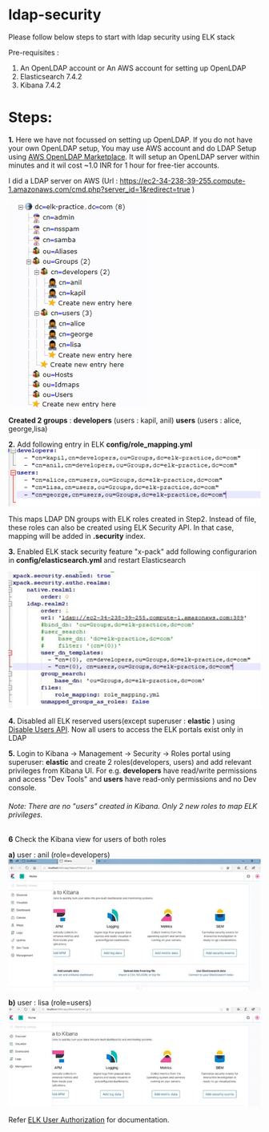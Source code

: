 # ldap-security
 Please follow below steps to start with ldap security using ELK stack
 
 Pre-requisites :
 1. An OpenLDAP account or An AWS account for setting up OpenLDAP
 2. Elasticsearch 7.4.2
 3. Kibana 7.4.2
 
# Steps: 
 
**1.** Here we have not focussed on setting up OpenLDAP. If you do not have your own OpenLDAP setup, You may use AWS account and do LDAP Setup using [AWS OpenLDAP Marketplace](https://aws.amazon.com/marketplace/pp/B01KVGYEY0?ref_=aws-mp-console-subscription-detail). It will setup an OpenLDAP server within minutes and it wil cost ~1.0 INR for 1 hour for free-tier accounts.
 
 I did a LDAP server on AWS (Url : https://ec2-34-238-39-255.compute-1.amazonaws.com/cmd.php?server_id=1&redirect=true )
 
![OpenLDAP](https://github.com/coderepairer/elk-stack/blob/master/ldap-security/images/open-ldap.png?raw=true)
 
**Created 2 groups** :
     **developers** (users : kapil, anil)
     **users** (users : alice, george,lisa)
     
**2.** Add following entry in ELK **config/role_mapping.yml**
![Role Mapping](https://github.com/coderepairer/elk-stack/blob/master/ldap-security/images/role-mapping.png?raw=true)
 
 This maps LDAP DN groups with ELK roles created in Step2. Instead of file, these roles can also be created using ELK Security API. In that case, mapping will be added in **.security** index. 


**3.** Enabled ELK stack security feature "x-pack" add following configurarion in **config/elasticsearch.yml** and restart Elasticsearch
  
![Elasticsearch config](https://github.com/coderepairer/elk-stack/blob/master/ldap-security/images/elasticsearch.jpg?raw=true)

**4.**	Disabled all ELK reserved users(except superuser : **elastic** ) using [Disable Users API](https://www.elastic.co/guide/en/elasticsearch/reference/current/security-api-disable-user.html). Now all users to access the ELK portals exist only in LDAP

**5.** Login to Kibana -> Management -> Security -> Roles portal using superuser: **elastic** and create 2 roles(developers, users) and add relevant privileges from Kibana UI. 
For e.g. **developers** have read/write permissions and access "Dev Tools" and **users** have read-only permissions and no Dev console.
###### Note: There are no "users" created in Kibana. Only 2 new roles to map ELK privileges.

**6** Check the Kibana view for users of both roles
  
  **a)** user : anil (role=developers)
  ![Anil Kibana View](https://github.com/coderepairer/elk-stack/blob/master/ldap-security/images/kibana1.jpg?raw=true)
  
  **b)** user : lisa (role=users)
  ![Lisa Kibana View](https://github.com/coderepairer/elk-stack/blob/master/ldap-security/images/kibana2.jpg?raw=true)


Refer [ELK User Authorization](https://www.elastic.co/guide/en/elasticsearch/reference/current/authorization.html) for documentation.

